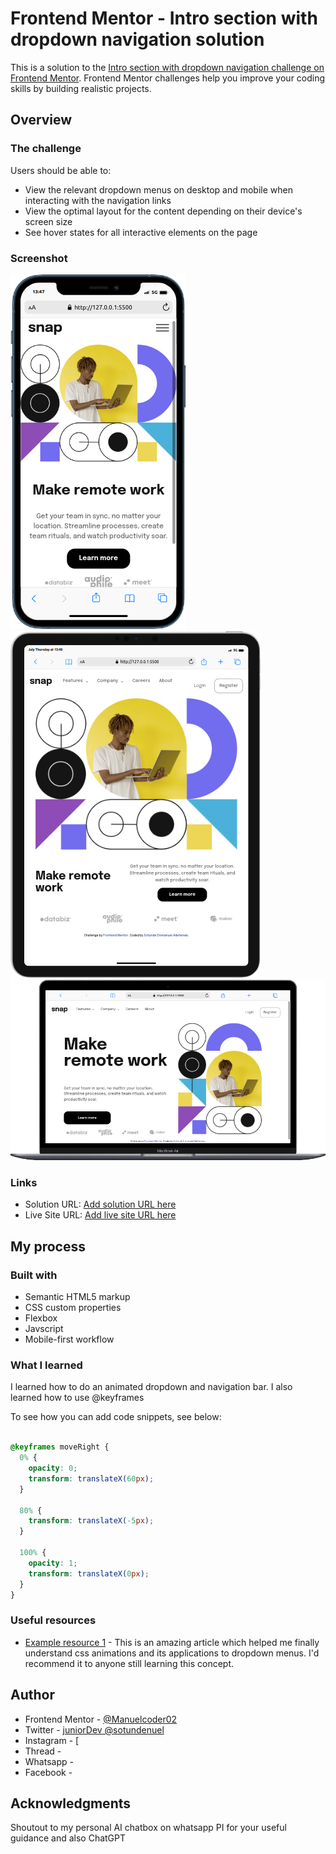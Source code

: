 # Frontend Mentor - Intro section with dropdown navigation solution

This is a solution to the [Intro section with dropdown navigation challenge on Frontend Mentor](https://www.frontendmentor.io/challenges/intro-section-with-dropdown-navigation-ryaPetHE5). Frontend Mentor challenges help you improve your coding skills by building realistic projects. 

## Overview

### The challenge

Users should be able to:

- View the relevant dropdown menus on desktop and mobile when interacting with the navigation links
- View the optimal layout for the content depending on their device's screen size
- See hover states for all interactive elements on the page

### Screenshot

![](./screenshots/mobile.png)
![](./screenshots/tablet.png)
![](./screenshots/laptop.png)

### Links

- Solution URL: [Add solution URL here](https://your-solution-url.com)
- Live Site URL: [Add live site URL here](https://your-live-site-url.com)

## My process

### Built with

- Semantic HTML5 markup
- CSS custom properties
- Flexbox
- Javscript
- Mobile-first workflow

### What I learned

I learned how to do an animated dropdown and navigation bar.
I also learned how to use @keyframes


To see how you can add code snippets, see below:

```css

@keyframes moveRight {
  0% {
    opacity: 0;
    transform: translateX(60px);
  }

  80% {
    transform: translateX(-5px);
  }

  100% {
    opacity: 1;
    transform: translateX(0px);
  }
}
```

### Useful resources

- [Example resource 1](https://codinhood.com/micro/10-dropdown-menu-animations-css-transform) - This is an amazing article which helped me finally understand css animations and its applications to dropdown menus. I'd recommend it to anyone still learning this concept.


## Author

- Frontend Mentor - [@Manuelcoder02](https://www.frontendmentor.io/profile/Manuelcoder02)
- Twitter - [juniorDev @sotundenuel](https://www.twitter.com/@sotundenuel)
- Instagram - [
- Thread -
- Whatsapp -
- Facebook - 

## Acknowledgments

Shoutout to my personal AI chatbox on whatsapp PI for your useful guidance and also ChatGPT
